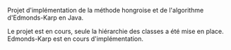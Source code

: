 Projet d'implémentation de la méthode hongroise et de l'algorithme d'Edmonds-Karp en Java.

Le projet est en cours, seule la hiérarchie des classes a été mise en place. Edmonds-Karp est en cours d'implémentation.
